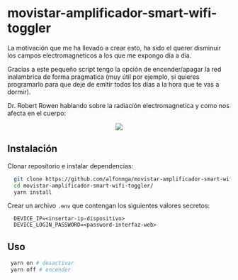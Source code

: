 movistar-amplificador-smart-wifi-toggler
========================================
La motivación que me ha llevado a crear esto, ha sido el querer disminuir los campos electromagneticos a los que me expongo día a día.

Gracias a este pequeño script tengo la opción de encender/apagar la red inalambrica de forma pragmatica (muy útil por ejemplo, si quieres programarlo
para que deje de emitir todos los días a la hora que te vas a dormir).

Dr. Robert Rowen hablando sobre la radiación electromagnetica y como nos afecta en el cuerpo:
<p align="center">
  <a href="https://youtube.com/watch?v=n_yMw7Ax0eM" target="_blank">
    <img src="http://img.youtube.com/vi/n_yMw7Ax0eM/0.jpg"/>
  </a>
</p>

Instalación
-----------
Clonar repositorio e instalar dependencias:
```sh
  git clone https://github.com/alfonmga/movistar-amplificador-smart-wifi-toggler
  cd movistar-amplificador-smart-wifi-toggler/
  yarn install
```
 
Crear un archivo `.env` que contengan los siguientes valores secretos:
```dosini
  DEVICE_IP=<insertar-ip-dispositivo>
  DEVICE_LOGIN_PASSWORD=<password-interfaz-web>
```

Uso
---
```sh
 yarn on # desactivar
 yarn off # encender
```
